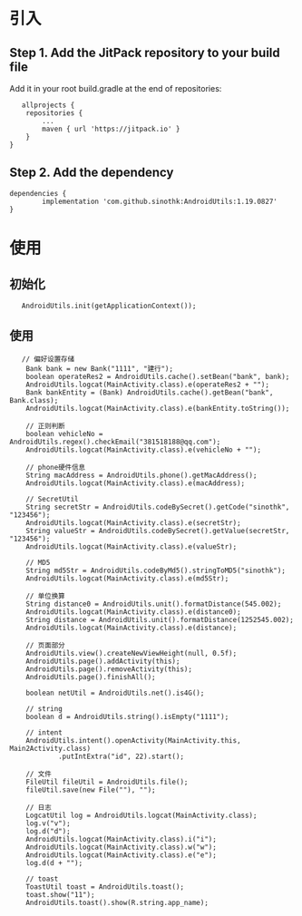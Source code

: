
# 引入

## Step 1. Add the JitPack repository to your build file
   Add it in your root build.gradle at the end of repositories:
	
       allprojects {
		repositories {
			...
			maven { url 'https://jitpack.io' }
		}
	}

## Step 2. Add the dependency
	dependencies {
	        implementation 'com.github.sinothk:AndroidUtils:1.19.0827'
	}

# 使用
## 初始化
       AndroidUtils.init(getApplicationContext());
## 使用
       // 偏好设置存储
        Bank bank = new Bank("1111", "建行");
        boolean operateRes2 = AndroidUtils.cache().setBean("bank", bank);
        AndroidUtils.logcat(MainActivity.class).e(operateRes2 + "");
        Bank bankEntity = (Bank) AndroidUtils.cache().getBean("bank", Bank.class);
        AndroidUtils.logcat(MainActivity.class).e(bankEntity.toString());

        // 正则判断
        boolean vehicleNo = AndroidUtils.regex().checkEmail("381518188@qq.com");
        AndroidUtils.logcat(MainActivity.class).e(vehicleNo + "");

        // phone硬件信息
        String macAddress = AndroidUtils.phone().getMacAddress();
        AndroidUtils.logcat(MainActivity.class).e(macAddress);

        // SecretUtil
        String secretStr = AndroidUtils.codeBySecret().getCode("sinothk", "123456");
        AndroidUtils.logcat(MainActivity.class).e(secretStr);
        String valueStr = AndroidUtils.codeBySecret().getValue(secretStr, "123456");
        AndroidUtils.logcat(MainActivity.class).e(valueStr);

        // MD5
        String md5Str = AndroidUtils.codeByMd5().stringToMD5("sinothk");
        AndroidUtils.logcat(MainActivity.class).e(md5Str);

        // 单位换算
        String distance0 = AndroidUtils.unit().formatDistance(545.002);
        AndroidUtils.logcat(MainActivity.class).e(distance0);
        String distance = AndroidUtils.unit().formatDistance(1252545.002);
        AndroidUtils.logcat(MainActivity.class).e(distance);

        // 页面部分
        AndroidUtils.view().createNewViewHeight(null, 0.5f);
        AndroidUtils.page().addActivity(this);
        AndroidUtils.page().removeActivity(this);
        AndroidUtils.page().finishAll();

        boolean netUtil = AndroidUtils.net().is4G();

        // string
        boolean d = AndroidUtils.string().isEmpty("1111");

        // intent
        AndroidUtils.intent().openActivity(MainActivity.this, Main2Activity.class)
                .putIntExtra("id", 22).start();

        // 文件
        FileUtil fileUtil = AndroidUtils.file();
        fileUtil.save(new File(""), "");

        // 日志
        LogcatUtil log = AndroidUtils.logcat(MainActivity.class);
        log.v("v");
        log.d("d");
        AndroidUtils.logcat(MainActivity.class).i("i");
        AndroidUtils.logcat(MainActivity.class).w("w");
        AndroidUtils.logcat(MainActivity.class).e("e");
        log.d(d + "");

        // toast
        ToastUtil toast = AndroidUtils.toast();
        toast.show("11");
        AndroidUtils.toast().show(R.string.app_name);
